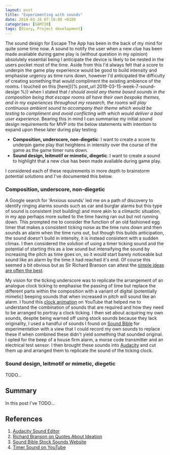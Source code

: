 ```yaml
---
layout: post
title: "Experimenting with sounds"
date: 2019-03-16 07:18:00 +0100
categories: [GAM720]
tags: [Diary, Project development]
---
```


The sound design for Escape The App has been in the back of my mind for quite some time now. A sound to notify the user when a new clue has been made available during game play is (without question in my opinion) absolutely essential being I anticipate the device is likely to be nested in the users pocket most of the time. Aside from this I'd always felt that a score to underpin the game play experience would be good to build intensity and emphasise urgency as time runs down, however I'd anticipated the difficulty of creating something that would compliment the existing ambience of the rooms. I touched on this [here]({% post_url 2019-03-15-week-7-sound-design %}) when I stated that *I should avoid any theme based sounds in the composition being that escape rooms all have their own bespoke themes, and in my experiences throughout my research, the rooms will play continuous ambient sound to accompany their theme which would be testing to compliment and avoid conflicting with which would deliver a bad user experience*. Bearing this in mind I can summarise my initial sound design requirements for MVP into the below statements with intention to expand upon these later during play testing:

- **Composition, underscore, non-diegetic**: I want to create a score to underpin game play that heightens in intensity over the course of the game as the game timer runs down.
- **Sound design, leitmotif or mimetic, diegetic**: I want to create a sound to highlight that a new clue has been made available during game play.

I considered each of these requirements in more depth to brainstorm potential solutions and I've documented this below.

### Composition, underscore, non-diegetic

A Google search for 'Anxious sounds' led me on a path of discovery to identify ringing alarms sounds such as car and burglar alarms but this type of sound is consistent (not building) and more akin to a climactic situation, in my app perhaps more suited to the time having ran out but not running down. This prompted me to consider the function of an old fashioned egg timer that makes a consistent ticking noise as the time runs down and then sounds an alarm when the time runs out, but though this builds anticipation, the sound doesn't build in intensity, it is instead consistent with a sudden climax. I then considered the solution of using a timer ticking sound and the potential of starting this as a low sound but intensifying the sound by increasing the pitch as time goes on, so it would start barely noticeable but sound like an alarm by the time it had reached it's end. Of course this seemed a bit obvious but as Sir Richard Branson can attest the [simple ideas are often the best](https://www.virgin.com/richard-branson/my-top-10-quotes-ideas).

My vision for the ticking underscore was to replicate the arrangement of an analogue clock ticking to emphasise the passing of time but replace the different parts within the composition with a variant of digital (potentially mimetic) beeping sounds that when increased in pitch will sound like an alarm. I found this [clock animation](https://www.youtube.com/watch?v=qjqZqpmaVks) on YouTube that helped me to understand the combination of sounds that are required and how they need to be arranged to portray a clock ticking. I then set about acquiring my own sounds, despite being warned off using stock sounds because they lack originality, I used a handful of sounds I found on [Sound Bible](http://soundbible.com) for experimentation with a view that I could record my own sounds to replace these if when combined these didn't yield something that sounded original. I opted for the beep of a house firm alarm, a morse code transmitter and an electrical test sensor. I then brought these sounds into [Audacity](https://www.audacityteam.org) and cut them up and arranged them to replicate the sound of the ticking clock. 

### Sound design, leitmotif or mimetic, diegetic

TODO...

## Summary

In this post I've TODO...

## References

1. [Audacity Sound Editor](https://www.audacityteam.org)
2. [Richard Branson on Quotes About Ideation](https://www.virgin.com/richard-branson/my-top-10-quotes-ideas)
3. [Sound Bible Stock Sounds Website](http://soundbible.com)
4. [Timer Sound on YouTube](https://www.youtube.com/watch?v=qjqZqpmaVks)
